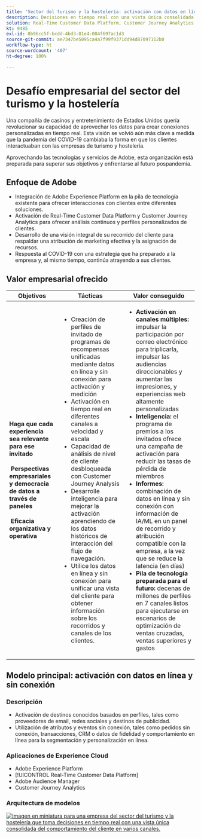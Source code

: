 ```yaml
---
title: 'Sector del turismo y la hostelería: activación con datos en línea y sin conexión'
description: Decisiones en tiempo real con una vista única consolidada del comportamiento del cliente en varios canales.
solution: Real-Time Customer Data Platform, Customer Journey Analytics, Analytics, Audience Manager, Experience Manager, Target
kt: 9485
exl-id: 8b96cc5f-bcdd-4bd3-81e4-084f697ac1d3
source-git-commit: ae7347be5095ca4a7f99f9371dd94d87097112b0
workflow-type: ht
source-wordcount: '407'
ht-degree: 100%

---
```


# Desafío empresarial del sector del turismo y la hostelería

Una compañía de casinos y entretenimiento de Estados Unidos quería revolucionar su capacidad de aprovechar los datos para crear conexiones personalizadas en tiempo real.  Esta visión se volvió aún más clave a medida que la pandemia del COVID-19 cambiaba la forma en que los clientes interactuaban con las empresas de turismo y hostelería.

Aprovechando las tecnologías y servicios de Adobe, esta organización está preparada para superar sus objetivos y enfrentarse al futuro pospandemia.

## Enfoque de Adobe

* Integración de Adobe Experience Platform en la pila de tecnología existente para ofrecer interacciones con clientes entre diferentes soluciones.
* Activación de Real-Time Customer Data Platform y Customer Journey Analytics para ofrecer análisis continuos y perfiles personalizados de clientes.
* Desarrollo de una visión integral de su recorrido del cliente para respaldar una atribución de marketing efectiva y la asignación de recursos.
* Respuesta al COVID-19 con una estrategia que ha preparado a la empresa y, al mismo tiempo, continúa atrayendo a sus clientes.

## Valor empresarial ofrecido

| Objetivos | Tácticas | Valor conseguido |
|---|---|---|
| **Haga que cada experiencia sea relevante para ese invitado **<br></br>** Perspectivas empresariales y democracia de datos a través de paneles **<br></br>** Eficacia organizativa y operativa**</ul> | <ul><li>Creación de perfiles de invitado de programas de recompensas unificadas mediante datos en línea y sin conexión para activación y medición</li><li>Activación en tiempo real en diferentes canales a velocidad y escala</li><li>Capacidad de análisis de nivel de cliente desbloqueada con Customer Journey Analysis</li><li>Desarrolle inteligencia para mejorar la activación aprendiendo de los datos históricos de interacción del flujo de navegación.</li><li>Utilice los datos en línea y sin conexión para unificar una vista del cliente para obtener información sobre los recorridos y canales de los clientes.</li></ul> | <ul><li><strong> Activación en canales múltiples: </strong>impulsar la participación por correo electrónico para triplicarla, impulsar las audiencias direccionables y aumentar las impresiones, y experiencias web altamente personalizadas </li><li><strong>Inteligencia: </strong>el programa de premios a los invitados ofrece una campaña de activación para reducir las tasas de pérdida de miembros</li><li><strong>Informes: </strong>combinación de datos en línea y sin conexión con información de IA/ML en un panel de recorrido y atribución compatible con la empresa, a la vez que se reduce la latencia (en días)</li><li><strong>Pila de tecnología preparada para el futuro: </strong>decenas de millones de perfiles en 7 canales listos para ejecutarse en escenarios de optimización de ventas cruzadas, ventas superiores y gastos</li></ul> |

## Modelo principal: activación con datos en línea y sin conexión

### Descripción

<ul><li>Activación de destinos conocidos basados en perfiles, tales como proveedores de email, redes sociales y destinos de publicidad.</li><li>Utilización de atributos y eventos sin conexión, tales como pedidos sin conexión, transacciones, CRM o datos de fidelidad y comportamiento en línea para la segmentación y personalización en línea.</li></li></ul>

### Aplicaciones de Experience Cloud

<ul><li>Adobe Experience Platform   </li><li>[!UICONTROL Real-Time Customer Data Platform]</li><li>Adobe Audience Manager</li><li>Customer Journey Analytics</li></ul>

### Arquitectura de modelos

<a href="https://experienceleague.adobe.com/docs/blueprints-learn/architecture/audience-activation/platform-and-applications.html?lang=es"><img alt="imagen en miniatura para una empresa del sector del turismo y la hostelería que toma decisiones en tiempo real con una vista única consolidada del comportamiento del cliente en varios canales." src="https://experienceleague.adobe.com/docs/blueprints-learn/assets/known_activation.svg" class="modal-image" /></a>
